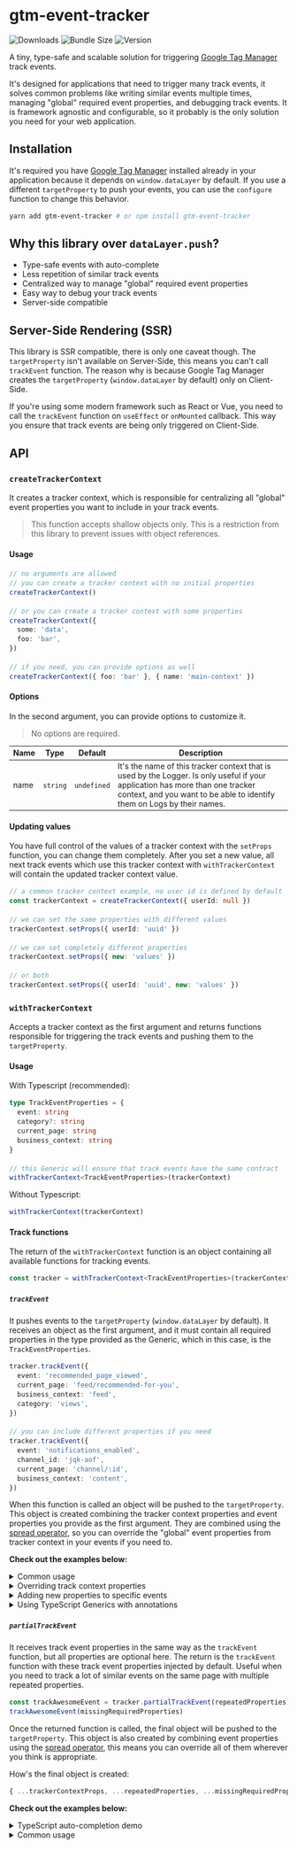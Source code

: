 # gtm-event-tracker
![Downloads](https://img.shields.io/npm/dt/gtm-event-tracker?colorA=000&colorB=000 "Downloads")
![Bundle Size](https://img.shields.io/bundlephobia/minzip/gtm-event-tracker/latest?style=flat&colorA=000&colorB=000&label=bundle%20size "Bundle Size")
![Version](https://img.shields.io/npm/v/gtm-event-tracker?style=flat&colorA=000&colorB=000 "Version")

A tiny, type-safe and scalable solution for triggering [Google Tag Manager](https://tagmanager.google.com) track events.

It's designed for applications that need to trigger many track events, it solves common problems like writing similar events multiple times, managing "global" required event properties, and debugging track events. It is framework agnostic and configurable, so it probably is the only solution you need for your web application.


## Installation
It's required you have [Google Tag Manager](https://tagmanager.google.com) installed already in your application because it depends on `window.dataLayer` by default. If you use a different `targetProperty` to push your events, you can use the `configure` function to change this behavior.

```bash
yarn add gtm-event-tracker # or npm install gtm-event-tracker
```


## Why this library over `dataLayer.push`?
- Type-safe events with auto-complete
- Less repetition of similar track events
- Centralized way to manage "global" required event properties
- Easy way to debug your track events
- Server-side compatible


## Server-Side Rendering (SSR)
This library is SSR compatible, there is only one caveat though. The `targetProperty` isn't available on Server-Side, this means you can't call `trackEvent` function. The reason why is because Google Tag Manager creates the `targetProperty` (`window.dataLayer` by default) only on Client-Side.

If you're using some modern framework such as React or Vue, you need to call the `trackEvent` function on `useEffect` or `onMounted` callback. This way you ensure that track events are being only triggered on Client-Side.


## API
### `createTrackerContext`
It creates a tracker context, which is responsible for centralizing all "global" event properties you want to include in your track events.

> This function accepts shallow objects only. This is a restriction from this library to prevent issues with object references.

#### Usage
```ts
// no arguments are allowed
// you can create a tracker context with no initial properties
createTrackerContext()

// or you can create a tracker context with some properties
createTrackerContext({
  some: 'data',
  foo: 'bar',
})

// if you need, you can provide options as well
createTrackerContext({ foo: 'bar' }, { name: 'main-context' })
```

#### Options
In the second argument, you can provide options to customize it.

> No options are required.

| Name | Type | Default | Description |
| --- | --- | --- | --- |
| name | `string` | `undefined` | It's the name of this tracker context that is used by the Logger. Is only useful if your application has more than one tracker context, and you want to be able to identify them on Logs by their names. |

####  Updating values
You have full control of the values of a tracker context with the `setProps` function, you can change them completely. After you set a new value, all next track events which use this tracker context with `withTrackerContext` will contain the updated tracker context value.

```ts
// a common tracker context example, no user id is defined by default
const trackerContext = createTrackerContext({ userId: null })

// we can set the same properties with different values
trackerContext.setProps({ userId: 'uuid' })

// we can set completely different properties
trackerContext.setProps({ new: 'values' })

// or both
trackerContext.setProps({ userId: 'uuid', new: 'values' })
```


### `withTrackerContext`
Accepts a tracker context as the first argument and returns functions responsible for triggering the track events and pushing them to the `targetProperty`.

#### Usage
With Typescript (recommended):
```ts
type TrackEventProperties = {
  event: string
  category?: string
  current_page: string
  business_context: string
}

// this Generic will ensure that track events have the same contract
withTrackerContext<TrackEventProperties>(trackerContext)
```

Without Typescript:
```ts
withTrackerContext(trackerContext)
```

#### Track functions
The return of the `withTrackerContext` function is an object containing all available functions for tracking events.

```ts
const tracker = withTrackerContext<TrackEventProperties>(trackerContext)
```

##### `trackEvent`
It pushes events to the `targetProperty` (`window.dataLayer` by default). It receives an object as the first argument, and it must contain all required properties in the type provided as the Generic, which in this case, is the `TrackEventProperties`.

```ts
tracker.trackEvent({
  event: 'recommended_page_viewed',
  current_page: 'feed/recommended-for-you',
  business_context: 'feed',
  category: 'views',
})

// you can include different properties if you need
tracker.trackEvent({
  event: 'notifications_enabled',
  channel_id: 'jqk-aof',
  current_page: 'channel/:id',
  business_context: 'content',
})
```

When this function is called an object will be pushed to the `targetProperty`. This object is created combining the tracker context properties and event properties you provide as the first argument. They are combined using the [spread operator](https://developer.mozilla.org/en-US/docs/Web/JavaScript/Reference/Operators/Spread_syntax), so you can override the "global" event properties from tracker context in your events if you need to.

**Check out the examples below:**

<details>
  <summary>Common usage</summary>

```ts
import { createTrackerContext, withTrackerContext } from 'gtm-event-tracker'

type TrackEventProperties = {
  foo: string
  bar: string
  baz: string
}

const trackerContext = createTrackerContext({ global_property: 'from context' })
const { trackEvent } = withTrackerContext<TrackEventProperties>(trackerContext)

trackEvent({ foo: 'AAA', bar: 'BBB', baz: 'CCC' })
```

Object pushed to the `targetProperty`:
```json
{
  "global_property": "from context",
  "foo": "AAA",
  "bar": "BBB",
  "baz": "CCC"
}
```
</details>

<details>
  <summary>Overriding track context properties</summary>

```ts
import { createTrackerContext, withTrackerContext } from 'gtm-event-tracker'

type TrackEventProperties = {
  foo: string
  bar: string
  baz: string
}

const trackerContext = createTrackerContext({ global_property: 'from context' })
const { trackEvent } = withTrackerContext<TrackEventProperties>(trackerContext)

trackEvent({
  global_property: 'overwritten in this event',
  foo: 'DDD',
  bar: 'EEE',
  baz: 'FFF',
})
```

Object pushed to the `targetProperty`:
```json
{
  "global_property": "overwritten in this event",
  "foo": "DDD",
  "bar": "EEE",
  "baz": "FFF"
}
```
</details>

<details>
  <summary>Adding new properties to specific events</summary>

```ts
import { createTrackerContext, withTrackerContext } from 'gtm-event-tracker'

type TrackEventProperties = {
  foo: string
  bar: string
  baz: string
}

const trackerContext = createTrackerContext({ global_property: 'from context' })
const { trackEvent } = withTrackerContext<TrackEventProperties>(trackerContext)

trackEvent({
  foo: 'GGG',
  bar: 'HHH',
  baz: 'III',
  some_property: 'some property that I will need just for this event',
  another_one: 'you got it',
})
```

Object pushed to the `targetProperty`:
```json
{
    "global_property": "from context",
    "foo": "GGG",
    "bar": "HHH",
    "baz": "III",
    "some_property": "some property that I will need just for this event",
    "another_one": "you got it"
}
```
</details>

<details>
  <summary>Using TypeScript Generics with annotations</summary>

```ts
// ℹ️ These are the track event properties we support in this app.
type TrackEventProperties = {
  event: string
  category: string

  // ℹ️ you can create optional properties too
  current_page?: string
  business_context?: string

  // ℹ️ you can add custom descriptions that helps your
  // team to use the correct properties.

  /**
   * This property isn't supported anymore. Use the `currentPage` property instead.
   * @deprecated
   */
  url?: string
}

const trackerContext = createTrackerContext()
const { trackEvent } = withTrackerContext<TrackEventProperties>(trackerContext)

trackEvent({
  event: 'user_photo_updated',
  category: 'settings',
  business_context: 'account',
  current_page: 'user/settings',
})
```
</details>

##### `partialTrackEvent`
It receives track event properties in the same way as the `trackEvent` function, but all properties are optional here. The return is the `trackEvent` function with these track event properties injected by default. Useful when you need to track a lot of similar events on the same page with multiple repeated properties.

```ts
const trackAwesomeEvent = tracker.partialTrackEvent(repeatedProperties)
trackAwesomeEvent(missingRequiredProperties)
```

Once the returned function is called, the final object will be pushed to the `targetProperty`. This object is also created by combining event properties using the [spread operator](https://developer.mozilla.org/en-US/docs/Web/JavaScript/Reference/Operators/Spread_syntax), this means you can override all of them wherever you think is appropriate.

How's the final object is created:
```ts
{ ...trackerContextProps, ...repeatedProperties, ...missingRequiredProperties }
```

**Check out the examples below:**

<details>
  <summary>TypeScript auto-completion demo</summary>

  ![](/.github/readme/videos/example-withTrackerContext.gif)
</details>

<details>
  <summary>Common usage</summary>

```ts
type TrackEventProperties = {
  event: string
  category?: string
  current_page: string
  business_context: string
}

const trackerContext = createTrackerContext({
  user_type: user.profileType,
  user_id: user.id,
  B2B_partner_id: partner.id,
})

const tracker = withTrackerContext<TrackEventProperties>(trackerContext)

const trackAccountEvent = tracker.partialTrackEvent({
  current_page: 'account/security',
  business_context: 'account',
})

trackAccountEvent({ event: 'security_page_viewed', category: 'views' })
trackAccountEvent({ event: 'password_changed' })
trackAccountEvent({ event: 'new_device_authorized' })
```

First object pushed to the `targetProperty`:
```json
{
  "user_type": "administrator",
  "user_id": "fancy-uuid",
  "B2B_partner_id": "fancy-uuid",
  "current_page": "account/security",
  "business_context": "account",
  "event": "security_page_viewed",
  "category": "views"
}
```
</details>
